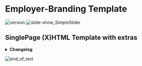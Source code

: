 # Employer-Branding Template
![version](https://img.shields.io/badge/version-2.1-orange.svg)
![slide-show_SimpleSlider](https://img.shields.io/badge/slide--show-SimpleSlider-yellow.svg)

## SinglePage (X)HTML Template with extras

<details>
<summary><strong>Changelog</strong></summary>

- v2.1 -- 2020-09-15, major CSS changes, other JS modifications (mainly change of scrolling URL parameter to 'focus')
- v2.0a -- 2020-09-04, major update, code rewritten for a single-page layout
- v1.56 -- 2020-03-16, bugfix for IE 11 where first tab was not shown after first page load.
- v1.55 -- 2019-09-04, main JS file now twice, one development version (ES6 support), one production version (ES5 for old browsers like IE 11) Attention: HTML file uses picture-img (CSS3) which is not fully supported by old IE. In case of need just use "img" only.
- v1.5 -- 2019-05-20, mobile optimizations
- v1.48 -- 2018-10-05, mobile version: now completely without navigation due to Webkit iOS bugs (iPhone) and because of this there is now an #arrowScrollToTop in the bottom right corner. Desktop version: #sitemap now optional and does not lead to Javascript error when removed.
- v1.47 -- 2018-08-14, main container now gets classes "tab0", "tab1" and so on, depending on what TAB is active. Useful for advanced CSS styling.
- v1.46 -- 2018-07-09, JV30 iframe-fix update.
- v1.45 -- 2018-06-20, callResize MUX-method successfully implemented. Code-cleanup. Known bug: Chrome+Edge sitemap scroll in JV30 Combined view.
- v1.41 -- 2018-06-13, updates for JV30 combined view.
- v1.4 -- 2018-06-12, this is a major update! Almost completely rewritten code. No mory sticky menu in JV30 iframe due to iOS bugs. Iframe height gets updated correctly now. Selection between multi-page and one-page layout at the top of main script. Smooth scrolling to content in good (supported) browsers (fallback without animation for bad browsers). Direct tab selection through URL parameter even in JV30 iframe. And several other small features. All map-related code is now separated from main code, see text file in "extra" folder. In case where another slideshow library is needed then the init.js script has to be changed accordingly. For no header slideshow at all: just remove init.js and simpleslider.fnp.js
- v1.34 -- 2018-06-01, more JV30 fixes. Now the mobile menu is sticky on top even inside of iframe in JV30 (animation needs optimization). Iframe height gets updated after every menu button click.
- v1.33 -- 2018-05-31 jQuery-free version. More changes for JV30. Code optimization: now class "mobile" on main container toggles mobile and desktop view (useful for CSS formatting), EB_Template script also works with this class.
- v1.31 -- 2018-05-25, still not fully free of jQuery. This update covers first changes towards full JV30 support and some other code improvements.
- v1.3 -- new modern vanilla JS slider
- v1.2 -- 2017-11-21, map-code bugfix and update (using CSS for map-markers), main CSS moved to external CSS file
- v1.1 -- 2017-06-29, EB_Template html & Javascript version 1.1; bxSlider updated to 4.2.12; slideshow images only visible after bxSlider finishes loading; added screen shade on opened mobile menu; mobile menu button in pure CSS with CSS animation; several CSS changes
- v1.05 -- 2016-10-20, MapQuest layer removed, using Mapbox as primary map layer.
- v1.04 -- 2016-03-21, scrollToId() Gecko/Webkit difference patch, OwlCarousel2 bug -> using bxSlider
- v1.03 -- 2016-03-14, desktop redux scrolling bugfix
- v1.02 -- 2016-03-10, code cleanup
- v1.01 -- 2016-03-03, prepared for sticky-header simulation (position fixed) with monsterHeaderType.landingpage
- v1.0 -- 2016-03-02, using buttons and OwlCarousel2
- v1.0preview -- 2016-03-01, initial main version
</details>

![end_of_text](https://img.shields.io/badge/end%20of%20readme--yellow.svg)
